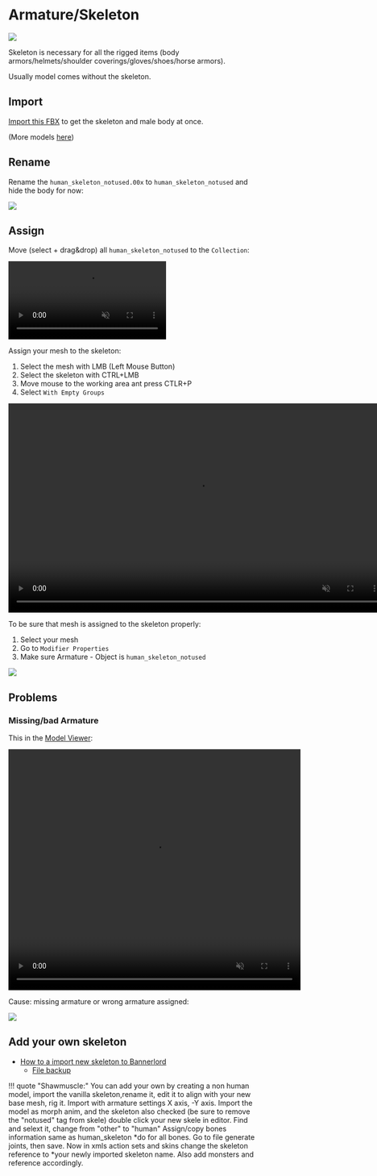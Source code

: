 # Armature/Skeleton

![](/pics/2410021050.png)

Skeleton is necessary for all the rigged items (body armors/helmets/shoulder coverings/gloves/shoes/horse armors).

Usually model comes without the skeleton.

## Import

[Import this FBX](https://drive.google.com/file/d/1Pasf8ZmngJGP5eKlTIG_JS8LlFG7u42Q/view?usp=drive_link) to get the skeleton and male body at once.

(More models [here](https://drive.google.com/drive/folders/1mi2y_sO-ctpqScMlT5zvU1r01L2810_V?usp=drive_link))

## Rename

Rename the `human_skeleton_notused.00x` to `human_skeleton_notused` and hide the body for now:

![](/pics/2410021056.png)


## Assign

Move (select + drag&drop) all `human_skeleton_notused` to the `Collection`:

<video width="313" height="155" controls autoplay loop muted>
    <source src="/pics/skeleton_to_collection.webm" type="video/webm">
    Your browser does not support the video tag.
</video>


Assign your mesh to the skeleton:

1. Select the mesh with LMB (Left Mouse Button)
2. Select the skeleton with CTRL+LMB
3. Move mouse to the working area ant press CTLR+P
4. Select `With Empty Groups`



<video width="751" height="415" controls autoplay loop muted>
    <source src="/pics/assign_mesh_to_skeleton.webm" type="video/webm">
    Your browser does not support the video tag.
</video>


To be sure that mesh is assigned to the skeleton properly:

1. Select your mesh
2. Go to `Modifier Properties`
3. Make sure Armature - Object is `human_skeleton_notused`

![](/pics/2410021220.png)


## Problems

### Missing/bad Armature

This in the [Model Viewer](/3d/model_viewer/):

<video width="580" height="478" controls autoplay loop muted>
    <source src="/pics/fbx_armature_problem.webm" type="video/webm">
    Your browser does not support the video tag.
</video>

Cause: missing armature or wrong armature assigned:

![](/pics/2409281050.png)


## Add your own skeleton

* [How to a import new skeleton to Bannerlord](https://www.youtube.com/watch?v=gL0ZfNhnrn0)
    * [File backup](https://drive.google.com/file/d/1Z3hqrIQCfJ3JGvi2Niw-6AHrMwKEONEK/view?usp=drive_link)

!!! quote "Shawmuscle:"
    You can add your own by creating a non human model, import the vanilla skeleton,rename it, edit it to align with your new base mesh, rig it. Import with armature settings X axis, -Y axis. Import the model as morph anim, and the skeleton also checked (be sure to remove the "notused" tag from skele) double click your new skele in editor. Find and selext it, change from "other" to "human" Assign/copy bones information same as human_skeleton *do for all bones. Go to file generate joints, then save. Now in xmls action sets and skins change the skeleton reference to *your newly imported skeleton name. Also add monsters and reference accordingly.
    
    